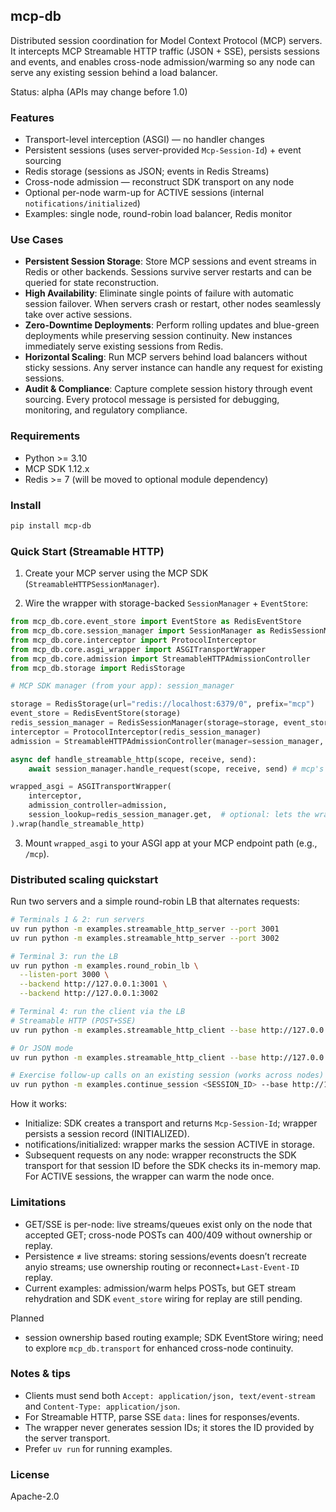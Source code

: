 ## mcp-db

Distributed session coordination for Model Context Protocol (MCP) servers. It intercepts MCP Streamable HTTP traffic (JSON + SSE), persists sessions and events, and enables cross-node admission/warming so any node can serve any existing session behind a load balancer.

Status: alpha (APIs may change before 1.0)



### Features
- Transport-level interception (ASGI) — no handler changes
- Persistent sessions (uses server-provided `Mcp-Session-Id`) + event sourcing
- Redis storage (sessions as JSON; events in Redis Streams)
- Cross-node admission — reconstruct SDK transport on any node
- Optional per-node warm-up for ACTIVE sessions (internal `notifications/initialized`)
- Examples: single node, round-robin load balancer, Redis monitor

### Use Cases

- **Persistent Session Storage**: Store MCP sessions and event streams in Redis or other backends. Sessions survive server restarts and can be queried for state reconstruction.
- **High Availability**: Eliminate single points of failure with automatic session failover. When servers crash or restart, other nodes seamlessly take over active sessions.
- **Zero-Downtime Deployments**: Perform rolling updates and blue-green deployments while preserving session continuity. New instances immediately serve existing sessions from Redis.
- **Horizontal Scaling**: Run MCP servers behind load balancers without sticky sessions. Any server instance can handle any request for existing sessions.
- **Audit & Compliance**: Capture complete session history through event sourcing. Every protocol message is persisted for debugging, monitoring, and regulatory compliance.

### Requirements
- Python >= 3.10
- MCP SDK 1.12.x
- Redis >= 7 (will be moved to optional module dependency)

### Install

```bash
pip install mcp-db
```

### Quick Start (Streamable HTTP)

1) Create your MCP server using the MCP SDK (`StreamableHTTPSessionManager`).

2) Wire the wrapper with storage-backed `SessionManager` + `EventStore`:

```python
from mcp_db.core.event_store import EventStore as RedisEventStore
from mcp_db.core.session_manager import SessionManager as RedisSessionManager
from mcp_db.core.interceptor import ProtocolInterceptor
from mcp_db.core.asgi_wrapper import ASGITransportWrapper
from mcp_db.core.admission import StreamableHTTPAdmissionController
from mcp_db.storage import RedisStorage

# MCP SDK manager (from your app): session_manager

storage = RedisStorage(url="redis://localhost:6379/0", prefix="mcp")
event_store = RedisEventStore(storage)
redis_session_manager = RedisSessionManager(storage=storage, event_store=event_store)
interceptor = ProtocolInterceptor(redis_session_manager)
admission = StreamableHTTPAdmissionController(manager=session_manager, app=app) # mcp's session_manager

async def handle_streamable_http(scope, receive, send):
    await session_manager.handle_request(scope, receive, send) # mcp's session_manager

wrapped_asgi = ASGITransportWrapper(
    interceptor,
    admission_controller=admission,
    session_lookup=redis_session_manager.get,  # optional: lets the wrapper consult storage
).wrap(handle_streamable_http)
```

3) Mount `wrapped_asgi` to your ASGI app at your MCP endpoint path (e.g., `/mcp`).

### Distributed scaling quickstart

Run two servers and a simple round-robin LB that alternates requests:

```bash
# Terminals 1 & 2: run servers
uv run python -m examples.streamable_http_server --port 3001
uv run python -m examples.streamable_http_server --port 3002

# Terminal 3: run the LB
uv run python -m examples.round_robin_lb \
  --listen-port 3000 \
  --backend http://127.0.0.1:3001 \
  --backend http://127.0.0.1:3002

# Terminal 4: run the client via the LB
# Streamable HTTP (POST+SSE)
uv run python -m examples.streamable_http_client --base http://127.0.0.1:3000/mcp/ --shttp

# Or JSON mode
uv run python -m examples.streamable_http_client --base http://127.0.0.1:3000/mcp/ --no-shttp

# Exercise follow-up calls on an existing session (works across nodes)
uv run python -m examples.continue_session <SESSION_ID> --base http://127.0.0.1:3000/mcp/ --shttp
```

How it works:
- Initialize: SDK creates a transport and returns `Mcp-Session-Id`; wrapper persists a session record (INITIALIZED).
- notifications/initialized: wrapper marks the session ACTIVE in storage.
- Subsequent requests on any node: wrapper reconstructs the SDK transport for that session ID before the SDK checks its in-memory map. For ACTIVE sessions, the wrapper can warm the node once.


### Limitations

- GET/SSE is per-node: live streams/queues exist only on the node that accepted GET; cross-node POSTs can 400/409 without ownership or replay.
- Persistence ≠ live streams: storing sessions/events doesn’t recreate anyio streams; use ownership routing or reconnect+`Last-Event-ID` replay.
- Current examples: admission/warm helps POSTs, but GET stream rehydration and SDK `event_store` wiring for replay are still pending.

Planned
- session ownership based routing example; SDK EventStore wiring; need to explore `mcp_db.transport` for enhanced cross-node continuity.


### Notes & tips
- Clients must send both `Accept: application/json, text/event-stream` and `Content-Type: application/json`.
- For Streamable HTTP, parse SSE `data:` lines for responses/events.
- The wrapper never generates session IDs; it stores the ID provided by the server transport.
- Prefer `uv run` for running examples.

### License
Apache-2.0
